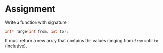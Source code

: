 # Assignment

Write a function with signature

```c++
int* range(int from, int to);
```

It must return a new array that contains the values ranging
from `from` until `to` (inclusive).
